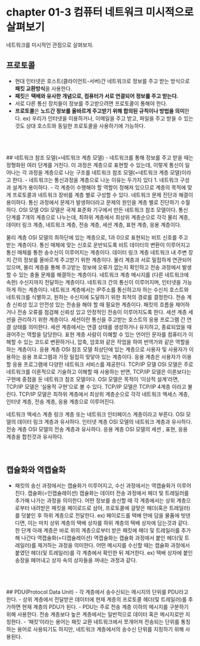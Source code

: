 # chapter 01-3 컴퓨터 네트워크 미시적으로 살펴보기
네트워크를 미시적인 관점으로 살펴보자.
<br />
## 프로토콜

- 현대 인터넷은 호스트(클라이언트-서버)간 네트워크로 정보를 주고 받는 방식으로 **패킷 교환방식**을 사용한다.
- **패킷**은 **택배와 유사한 개념으로,  컴퓨터가 서로 연결되어 정보를 주고 받는다.**
- 서로 다른 통신 장치들이 정보를 주고받으려면 프로토콜이 통해야 한다.
- **프로토콜**은 **노드간 정보를 올바르게 주고받기 위해 합의된 규칙이나 방법을 의미**한다.
ex) 우리가 인터넷을 이용하거나, 이메일을 주고 받고, 파일을 주고 받을 수 있는 것도 상대 호스트와 동일한 프로토콜을 사용하기에 가능하다.
<br />
<br />
<br />
## 네트워크 참조 모델(=네트워크 계층 모델)
- 네트워크를 통해 정보를 주고 받을 때는 정형화된 여러 단계를 거친다. 이 과정은 계층으로 표현할 수 있는데, 이렇게 통신이 일어나는 각 과정을 계층으로 나눈 구조를 네트워크 참조 모델(=네트워크 계층 모델)이라고 한다. 
- 네트워크는 통신과정을 계층으로 나눈 이유는 두가지 있다
1. 네트워크 구성과 설계가 용이하다.
- 각 계층이 수행해야 할 역할이 정해져 있으므로 계층의 목적에 맞게 프로토콜과 네트워크 장비를 계층 별로 구성할 수 있다.
네트워크 문제 진단과 해결이 용이하다.
통신 과정에서 문제가 발생하더라고 문제의 원인을 계층 별로 진단하기 수월하다.
OSI 모델
OSI 모델은 국제 표준화 기구에서 만든 네트워크 참조 모델이다.
통신 단계를 7개의 계층으로 나누는데, 최하위 계층에서 최상위 계층순으로 각각 물리 계층, 데이터 링크 계층, 네트워크 계층, 전송 계층, 세션 계층, 표현 계층, 응용 계층이다.
 

물리 계층
OSI 모델의 최하단에 있는 계층으로, 1과 0으로 표현되는 비트 신호를 주고 받는 계층이다. 
통신 매체에 맞는 신호로 운반되도록 비트 데이터의 변환이 이루어지고 통신 매체를 통한 송수신이 이루어지는 계층이다. 
데이터 링크 계층
네트워크 내 주변 장치 간의 정보를 올바르게 주고받기 위한 계층이다.
물리 계층과 서로 밀접하게 연관되어있으며, 물리 계층을 통해 주고받는 정보에 오류가 없는지 확인하고 전송 과정에서 발생할 수 있는 충돌 문제를 해결하는 계층이다.
네트워크 계층
메시지를 (다른 네트워크에 속한) 수신지까지 전달하는 계층이다. 
네트워크 간의 통신이 이루어지며, 인터넷을 가능하게 하는 계층이다. 
네트워크 계층에서는 IP주소를 통신하고자 하는 수신지 호스트와 네트워크를 식별하고, 원하는 수신지에 도달하기 위한 최적의 경로를 결정한다. 
전송 계층
신뢰성 있고 안전성 있는 전송을 해야 할 때 필요한 계층이다.
패킷의 흐름을 제어하거나 전송 오류를 점검해 신뢰성 있고 안정적인 전송이 이루어지도록 한다. 
세션 계층
세션을 관리하기 위한 계층이다.
세션이란 통신을 주고받는 호스트의 응용 프로그램 간 연결 상태를 의미한다. 
세션 계층에서는 연결 상태를 생성하거나 유지하고, 종료되었을 때 끊어주는 역할을 담당한다. 
표현 계층
사람이 이해할 수 있는 언어인 문자를 컴퓨터가 이해할 수 있는 코드로 변환하거나, 압축, 암호와 같은 작업을 하여 번역가와 같은 역할을 하는 계층이다. 
응용 계층
OSI 참조 모델 최상단에 있는 계층으로 사용자 및 사용자가 이용하는 응용 프로그램과 가장 밀접히 맞닿아 있는 계층이다. 
응용 계층은 사용자가 이용할 응용 프로그램에 다양한 네트워크 서비스를 제공한다. 
TCP/IP 모델
OSI 모델은 주로 네트워크를 이론적으로 기술하고 이해할 때 사용하는 반면, TCP/IP 모델은 이론보다는 구현에 중점을 둔 네트워크 참조 모델이다. 
OSI 모델은 목적이 ‘이상적 설계’라면, TCP/IP 모델은 ‘실용적 구현’으로 볼 수 있다.
TCP/IP 모델은 TCP/IP 4계층 이라고 불린다. 
TCP/IP 모델은 최하위 계층에서 최상위 계층순으로 각각 네트워크 엑세스 계층, 인터넷 계층, 전송 계층, 응용 계층으로 이루어진다.


네트워크 액세스 계층 
링크 계층 또는 네트워크 인터페이스 계층이라고 부른다. 
OSI 모델의 데이터 링크 계층과 유사하다. 
인터넷 계층
OSI 모델의 네트워크 계층과 유사하다. 
전송 계층
OSI 모델의 전송 계층과 유사하다. 
응용 계층
OSI 모델의 세션 , 표현, 응용 계층을 합친것과 유사하다. 
<br />
<br />
<br />
## 캡슐화와 역캡슐화
- 패킷의 송신 과정에서는 캡슐화가 이루어지고, 수신 과정에서는 역캡슐화가 이루어진다. 
캡슐화(=인캡슐레이션)
캡슐화는 데이터 전송 과정에서 헤더 및 트레일러를 추가해 나가는 과정을 의미한다. 
어떤 정보를 송신할 때 각 계층에서는 상위 계층으로부터 내려받은 패킷을 페이로드로 삼아, 프로토콜에 걸맞은 헤더(혹은 트레일러)를 덧붙인 후 하위 계층으로 전달한다. 
ex) 페이로드를 택배 안에 담을 물품에 빗댄다면, 이는 마치 상위 계층의 택배 상자를 하위 계층의 택배 상자에 담는것과 같다. 
한 단계 아래 계층은 바로 위의 계층으로부터 받은 패킷에 헤더 및 트레일러를 추가해 나간다
역캡슐화(=디캡슐레이션)
역캡슐화는 캡슐화 과정에서 붙인 헤더(및 트레일러)를 제거하는 과정을 의미한다.
어떤 메시지를 수신할 때는 캡슐화 과정에서 붙였던 헤더(및 트레일러)를 각 계층에서 확인한 뒤 제거한다.
ex) 택배 상자에 붙인 송장을 뗴어내고 상자 속의 상자들을 꺼내는 과정과 같다.
<br />
<br />
<br />
## PDU(Protocol Data Unit)
- 각 계층에서 송수신되는 메시지의 단위를 PDU라고 한다.
- 상위 계층에서 전달받은 데이터에 현재 계층의 프로토콜 헤더(및 트레일러)를 추가하면 현재 계층의 PDU가 된다. 
- PDU는 주로 전송 계층 이하의 메시지를 구분하기 위해 사용한다. 전송 계층보다 높은 계층에서는 일반적으로 데이터 혹은 메시지로만 지칭한다.
- ‘패킷’이라는 용어는 패킷 교환 네트워크에서 쪼개어져 전송되는 단위를 통칭하는 용어로 사용되기도 하지만, 네트워크 계층에서의 송수신 단위를 지칭하기 위해 사용된다.
